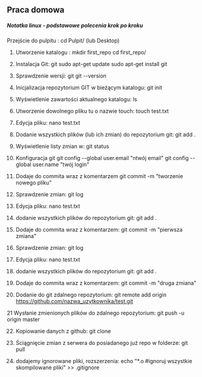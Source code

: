 ## Praca domowa

##### Notatka linux - podstawowe polecenia krok po kroku
Przejście do pulpitu : cd Pulpit/ (lub Desktop)

1. Utworzenie katalogu : mkdir first_repo
cd first_repo/

2. Instalacja Git: git sudo apt-get update
sudo apt-get install git

3. Sprawdzenie wersji:  git git --version

4. Inicjalizacja repozytorium GIT w bieżącym katalogu: git init

5. Wyświetlenie zawartości aktualnego katalogu: ls

6. Utworzenie dowolnego pliku tu o nazwie touch:  touch test.txt

7. Edycja pliku: nano test.txt

8. Dodanie wszystkich plików (lub ich zmian) do repozytorium git:  git add .

9. Wyświetlenie listy zmian w: git status

10. Konfiguracja git git config --global user.email "ntwój email"
git config --global user.name "twój login"

11. Dodaje do commita wraz z komentarzem git commit -m "tworzenie nowego pliku"

12. Sprawdzenie zmian: git log

13. Edycja pliku: nano test.txt

14. dodanie wszystkich plików do repozytorium git: git add .

15. Dodaje do commita wraz z komentarzem: git commit -m "pierwsza zmiana"

16. Sprawdzenie zmian: git log

17. Edycja pliku: nano test.txt

18. dodanie wszystkich plików do repozytorium git: git add .

19. Dodaje do commita wraz z komentarzem: git commit -m "druga zmiana"

20. Dodanie do git zdalnego repozytorium: git remote add origin https://github.com/nazwa_uzytkownika/test.git

21 Wysłanie zmienionych plików do zdalnego repozytorium: git push -u origin master

22. Kopiowanie danych z github:  git clone

23. Ściągnięcie zmian z serwera do posiadanego już repo w folderze:  git pull

24. dodajemy ignorowane pliki, rozszerzenia:  echo "*.o #ignoruj wszystkie skompilowane pliki" >> .gitignore

